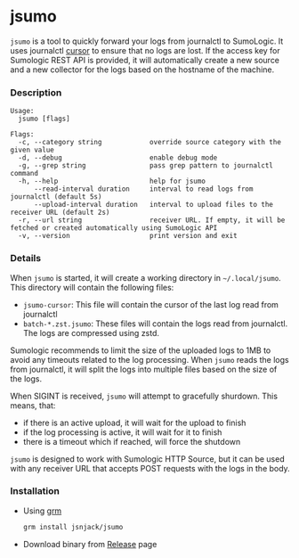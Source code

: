 jsumo
=====

`jsumo` is a tool to quickly forward your logs from journalctl to SumoLogic. It uses
journalctl [cursor](https://www.freedesktop.org/software/systemd/man/latest/journalctl.html#-c)
to ensure that no logs are lost. If the access key for Sumologic REST API is provided,
it will automatically create a new source and a new collector for the logs based on the
hostname of the machine.

### Description
```
Usage:
  jsumo [flags]

Flags:
  -c, --category string            override source category with the given value
  -d, --debug                      enable debug mode
  -g, --grep string                pass grep pattern to journalctl command
  -h, --help                       help for jsumo
      --read-interval duration     interval to read logs from journalctl (default 5s)
      --upload-interval duration   interval to upload files to the receiver URL (default 2s)
  -r, --url string                 receiver URL. If empty, it will be fetched or created automatically using SumoLogic API
  -v, --version                    print version and exit
```

### Details
When `jsumo` is started, it will create a working directory in `~/.local/jsumo`.
This directory will contain the following files:
 - `jsumo-cursor`: This file will contain the cursor of the last log read from journalctl
 - `batch-*.zst.jsumo`: These files will contain the logs read from journalctl. The logs are compressed using zstd.

Sumologic recommends to limit the size of the uploaded logs to 1MB to avoid any
timeouts related to the log processing. When `jsumo` reads the logs from journalctl,
it will split the logs into multiple files based on the size of the logs.

When SIGINT is received, `jsumo` will attempt to gracefully shurdown. This means,
that:
 - if there is an active upload, it will wait for the upload to finish
 - if the log processing is active, it will wait for it to finish
 - there is a timeout which if reached, will force the shutdown

`jsumo` is designed to work with Sumologic HTTP Source, but it can be used with any
receiver URL that accepts POST requests with the logs in the body.

### Installation
 - Using [grm](https://github.com/jsnjack/grm)
    ```bash
    grm install jsnjack/jsumo
    ```
 - Download binary from [Release](https://github.com/jsnjack/jsumo/releases/latest/) page
